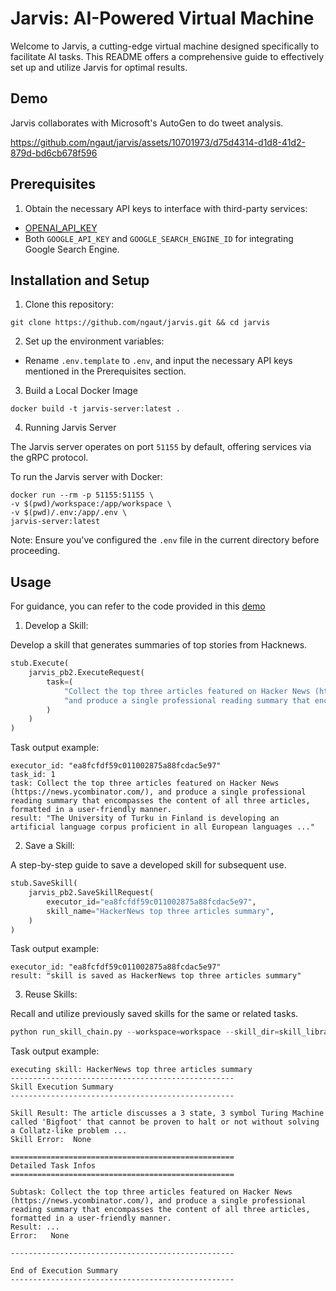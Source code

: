 # Jarvis: AI-Powered Virtual Machine

Welcome to Jarvis, a cutting-edge virtual machine designed specifically to facilitate AI tasks. This README offers a comprehensive guide to effectively set up and utilize Jarvis for optimal results.

## Demo

Jarvis collaborates with Microsoft's AutoGen to do tweet analysis.

https://github.com/ngaut/jarvis/assets/10701973/d75d4314-d1d8-41d2-879d-bd6cb678f596

## Prerequisites

1. Obtain the necessary API keys to interface with third-party services:
- [OPENAI_API_KEY](https://platform.openai.com/account/api-keys)
- Both `GOOGLE_API_KEY` and `GOOGLE_SEARCH_ENGINE_ID` for integrating Google Search Engine.

## Installation and Setup

1. Clone this repository:

```
git clone https://github.com/ngaut/jarvis.git && cd jarvis
```

2. Set up the environment variables:

- Rename `.env.template` to `.env`, and input the necessary API keys mentioned in the Prerequisites section.

3. Build a Local Docker Image

```
docker build -t jarvis-server:latest .
```

4. Running Jarvis Server

The Jarvis server operates on port `51155` by default, offering services via the gRPC protocol.

To run the Jarvis server with Docker:

```
docker run --rm -p 51155:51155 \
-v $(pwd)/workspace:/app/workspace \
-v $(pwd)/.env:/app/.env \
jarvis-server:latest
```

Note: Ensure you've configured the `.env` file in the current directory before proceeding.

## Usage

For guidance, you can refer to the code provided in this [demo](example.ipynb)

1. Develop a Skill:

Develop a skill that generates summaries of top stories from Hacknews.

```python
stub.Execute(
    jarvis_pb2.ExecuteRequest(
        task=(
            "Collect the top three articles featured on Hacker News (https://news.ycombinator.com/), "
            "and produce a single professional reading summary that encompasses the content of all three articles, formatted in a user-friendly manner."
        )
    )
)
```

Task output example:

```
executor_id: "ea8fcfdf59c011002875a88fcdac5e97"
task_id: 1
task: Collect the top three articles featured on Hacker News (https://news.ycombinator.com/), and produce a single professional reading summary that encompasses the content of all three articles, formatted in a user-friendly manner.
result: "The University of Turku in Finland is developing an artificial language corpus proficient in all European languages ..."
```

2. Save a Skill:

A step-by-step guide to save a developed skill for subsequent use.

```python
stub.SaveSkill(
    jarvis_pb2.SaveSkillRequest(
        executor_id="ea8fcfdf59c011002875a88fcdac5e97",
        skill_name="HackerNews top three articles summary",
    )
)
```

Task output example:

```
executor_id: "ea8fcfdf59c011002875a88fcdac5e97"
result: "skill is saved as HackerNews top three articles summary"
```


3. Reuse Skills:

Recall and utilize previously saved skills for the same or related tasks.

```python
python run_skill_chain.py --workspace=workspace --skill_dir=skill_library --execution_dir=summary_hn_news --skills="HackerNews top three articles summary"
```

Task output example:

```
executing skill: HackerNews top three articles summary
--------------------------------------------------
Skill Execution Summary
--------------------------------------------------

Skill Result: The article discusses a 3 state, 3 symbol Turing Machine called 'Bigfoot' that cannot be proven to halt or not without solving a Collatz-like problem ...
Skill Error:  None

==================================================
Detailed Task Infos
==================================================

Subtask: Collect the top three articles featured on Hacker News (https://news.ycombinator.com/), and produce a single professional reading summary that encompasses the content of all three articles, formatted in a user-friendly manner.
Result: ...
Error:   None

--------------------------------------------------

End of Execution Summary
--------------------------------------------------
```
